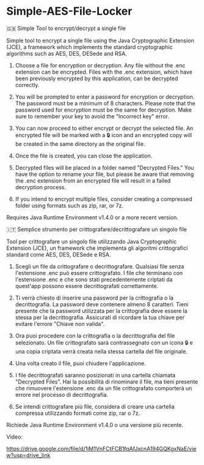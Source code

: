 # Simple-AES-File-Locker
🇬🇧
Simple Tool to encrypt/decrypt a single file

Simple tool to encrypt a single file using the Java Cryptographic Extension (JCE), a framework which implements the standard cryptographic algorithms such as AES, DES, DESede and RSA.



1. Choose a file for encryption or decryption. Any file without the .enc extension can be encrypted. Files with the .enc extension, which have been previously encrypted by this application, can be decrypted correctly.

2. You will be prompted to enter a password for encryption or decryption. The password must be a minimum of 8 characters. Please note that the password used for encryption must be the same for decryption. Make sure to remember your key to avoid the "Incorrect key" error.

3. You can now proceed to either encrypt or decrypt the selected file. An encrypted file will be marked with a 🔒 icon and an encrypted copy will be created in the same directory as the original file.

4. Once the file is created, you can close the application.

5. Decrypted files will be placed in a folder named "Decrypted Files." You have the option to rename your file, but please be aware that removing the .enc extension from an encrypted file will result in a failed decryption process.

6. If you intend to encrypt multiple files, consider creating a compressed folder using formats such as zip, rar, or 7z.

Requires Java Runtime Environment v1.4.0 or a more recent version.


🇮🇹
Semplice strumento per crittografare/decrittografare un singolo file

Tool per crittografare un singolo file utilizzando Java Cryptographic Extension (JCE), un framework che implementa gli algoritmi crittografici standard come AES, DES, DESede e RSA.


1. Scegli un file da crittografare o decrittografare. Qualsiasi file senza l'estensione .enc può essere crittografato. I file che terminano con l'estensione .enc e che sono stati precedentemente criptati da quest'app possono essere decrittografati correttamente.

2. Ti verrà chiesto di inserire una password per la crittografia o la decrittografia. La password deve contenere almeno 8 caratteri. Tieni presente che la password utilizzata per la crittografia deve essere la stessa per la decrittografia. Assicurati di ricordare la tua chiave per evitare l'errore "Chiave non valida".

3. Ora puoi procedere con la crittografia o la decrittografia del file selezionato. Un file crittografato sarà contrassegnato con un icona 🔒 e una copia criptata verrà creata nella stessa cartella del file originale.

4. Una volta creato il file, puoi chiudere l'applicazione.

5. I file decrittografati saranno posizionati in una cartella chiamata "Decrypted Files". Hai la possibilità di rinominare il file, ma tieni presente che rimuovere l'estensione .enc da un file crittografato comporterà un errore nel processo di decrittografia.

6. Se intendi crittografare più file, considera di creare una cartella compressa utilizzando formati come zip, rar o 7z.

Richiede Java Runtime Environment v1.4.0 o una versione più recente.


Video:

https://drive.google.com/file/d/1jM1VnFCtFCB1fqAfJxcnA194GQKgxNaE/view?usp=drive_link
